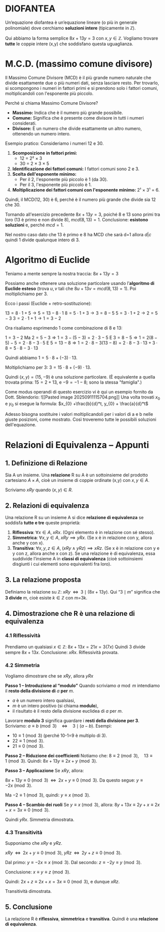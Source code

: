 
# DIOFANTEA

Un’equazione diofantea è un’equazione lineare (o più in generale polinomiale) dove cerchiamo **soluzioni intere** (tipicamente in $\mathbb Z$).

Qui abbiamo la forma semplice
			$8x + 13y = 3$
con $x,y\in\mathbb Z$. Vogliamo trovare **tutte** le coppie intere (x,y) che soddisfano questa uguaglianza.


# M.C.D. (massimo comune divisore)
Il Massimo Comune Divisore (MCD) è il più grande numero naturale che divide esattamente due o più numeri dati, senza lasciare resto.
Per trovarlo, si scompongono i numeri in fattori primi e si prendono solo i fattori comuni, moltiplicandoli con l'esponente più piccolo. 

Perché si chiama Massimo Comune Divisore?

- **Massimo:** Indica che è il numero più grande possibile. 
- **Comune:** Significa che è presente come divisore in tutti i numeri considerati. 
- **Divisore:** È un numero che divide esattamente un altro numero, ottenendo un numero intero. 

Esempio pratico:
Consideriamo i numeri 12 e 30. 
1. **Scomposizione in fattori primi:**
    - 12 = 2² × 3
    - 30 = 2 × 3 × 5
2. **Identificazione dei fattori comuni:** I fattori comuni sono 2 e 3.
3. **Scelta dell'esponente minimo:**
    - Per il 2, l'esponente più piccolo è 1 (da 30).
    - Per il 3, l'esponente più piccolo è 1.
4. **Moltiplicazione dei fattori comuni con l'esponente minimo:** 2¹ × 3¹ = 6.

Quindi, il MCD(12, 30) è 6, perché è il numero più grande che divide sia 12 che 30.

Tornando all'esercizio precedente $8x + 13y = 3$, poiché 8 e 13 sono primi tra loro (13 è primo e non divide 8), $mcd(8,13)=1$. 
Conclusione: **esistono soluzioni** e, perché $mcd=1$.

Nel nostro caso dato che 13 è primo e 8 ha MCD che sarà d=1 allora $d|c$ quindi 1 divide qualunque intero di 3.  
# Algoritmo di Euclide

Teniamo a mente sempre la nostra traccia: $8x + 13y = 3$

Possiamo anche ottenere una soluzione particolare usando l’**algoritmo di Euclide esteso** (trova $u,v$ tali che $8u+13v=mcd(8,13)=1)$. Poi moltiplichiamo per 3.

Ecco i passi (Euclide + retro-sostituzione):

$13 = 8\cdot1 + 5  → 5 = 13 - 8\cdot1$
$8 = 5\cdot1 + 3   → 3 = 8 - 5$
$5 = 3\cdot1 + 2   → 2 = 5 - 3$
$3 = 2\cdot1 + 1   → 1 = 3 - 2$

Ora risaliamo esprimendo 1 come combinazione di 8 e 13:

$1 = 3 - 2$
Ma $2 = 5 - 3 ⇒ 1 = 3 - (5 - 3) = 2\cdot 3 - 5$
E $3 = 8 - 5 ⇒ 1 = 2(8 - 5) - 5 = 2\cdot8 - 3\cdot5$
E $5 = 13 - 8 ⇒ 1 = 2\cdot8 - 3(13 - 8) = 2\cdot8 - 3\cdot13 + 3\cdot8 = 5\cdot8 - 3\cdot13$
    
Quindi abbiamo
$1 = 5\cdot 8 + (-3)\cdot 13.$

Moltiplichiamo per 3:
$3 = 15\cdot 8 + (-9)\cdot 13.$

Quindi $(x,y)=(15,-9)$ è una soluzione particolare. (È equivalente a quella trovata prima: 
$15 = 2 + 13$, e $-9 = -1 - 8$; sono la stessa "famiglia".)

Come modus operandi di questo esercizio vi è qui un esempio fornito da Dott. Sblendorio: 
![[Pasted image 20250911115704.png]]
Una volta trovati $x_{0}$ e $y_{0}$ si esegue la formula: 
			$x_{0} +\frac{b}{d}*t, y_{0} + \frac{a}{d}*t$ 

Adesso bisogna sostituire i valori moltiplicandoli per i valori di a e b nelle giuste posizioni, come mostrato. 
Così troveremo tutte le possibili soluzioni dell'equazione. 




# **Relazioni di Equivalenza – Appunti**

## **1. Definizione di Relazione**

Sia A un insieme. Una **relazione** R su A è un sottoinsieme del prodotto cartesiano $A\times A$, cioè un insieme di coppie ordinate (x,y) con $x,y\in A$.

Scriviamo $xRy$ quando $(x,y)\in R$.

## **2. Relazioni di equivalenza**

Una relazione R su un insieme A si dice **relazione di equivalenza** se soddisfa **tutte e tre** queste proprietà:
1. **Riflessiva**: $\forall x\in A,\; xRx$. (Ogni elemento è in relazione con sé stesso).
2. **Simmetrica**: $\forall x,y\in A,\; xRy \implies yRx$. (Se x è in relazione con y, allora anche y con x).
3. **Transitiva**: $\forall x,y,z\in A,\; (xRy \wedge yRz) \implies xRz$. (Se x è in relazione con y e y con z, allora anche x con z).
Se una relazione è di equivalenza, essa suddivide l’insieme A in **classi di equivalenza** (cioè sottoinsiemi disgiunti i cui elementi sono equivalenti fra loro).

## **3. La relazione proposta**

Definiamo la relazione su $\mathbb{Z}$:
$xRy \;\;\Longleftrightarrow\;\; 3 \mid (8x + 13y)$.
Qui “$3 \mid m$” significa che **3 divide** m, cioè esiste $k\in \mathbb{Z}$ con m=3k.

## **4. Dimostrazione che** R **è una relazione di equivalenza**
### **4.1 Riflessività**
Prendiamo un qualsiasi $x\in\mathbb{Z}$:
			$8x + 13x = 21x = 3(7x)$
Quindi 3 divide sempre $8x+13x$.
Conclusione: $xRx$. Riflessività provata.
### **4.2 Simmetria**
Vogliamo dimostrare che se $xRy$, allora $yRx$

**Passo 1 – Introduzione al “modulo”**
Quando scriviamo
				$a \bmod m$
intendiamo il **resto della divisione di** $a$ **per** $m$.
- $a$ è un numero intero qualsiasi,
- $m$ è un intero positivo (si chiama **modulo**),
- il risultato è il resto della divisione euclidea di $a$ per $m$.


Lavorare **modulo 3** significa guardare i **resti della divisione per 3**.
Scriviamo:
$a \equiv b \pmod{3} \quad \iff \quad 3 \mid (a-b)$.
Esempi:
- $10 \equiv 1 \pmod{3}$ (perché 10-1=9 è multiplo di 3).
- $22 \equiv 1 \pmod{3}$.
- $21 \equiv 0 \pmod{3}$.

**Passo 2 – Riduzione dei coefficienti**
Notiamo che:
$8 \equiv 2 \pmod{3}, \quad 13 \equiv 1 \pmod{3}$.
Quindi:
$8x + 13y \equiv 2x + y \pmod{3}$.

**Passo 3 – Applicazione**
Se $xRy$, allora:

$8x+13y \equiv 0 \pmod{3} \;\;\Longleftrightarrow\;\; 2x+y \equiv 0 \pmod{3}$.
Da questo segue:
$y \equiv -2x \pmod{3}$.

Ma $-2 \equiv 1 \pmod{3}$, quindi:
$y \equiv x \pmod{3}$.

**Passo 4 – Scambio dei ruoli**
Se $y \equiv x \pmod{3}$, allora:
$8y+13x \equiv 2y+x \equiv 2x+x = 3x \equiv 0 \pmod{3}$.

Quindi $yRx$.
Simmetria dimostrata.

### **4.3 Transitività**
Supponiamo che $xRy$ e $yRz$.

$xRy \;\;\Longleftrightarrow\;\; 2x+y \equiv 0 \pmod{3}$,
$yRz \;\;\Longleftrightarrow\;\; 2y+z \equiv 0 \pmod{3}$.

Dal primo: $y \equiv -2x \equiv x \pmod{3}$.
Dal secondo: $z \equiv -2y \equiv y \pmod{3}$.

Conclusione: $x \equiv y \equiv z \pmod{3}$.

Quindi:
$2x+z \equiv 2x+x = 3x \equiv 0 \pmod{3}$,
e dunque $xRz$.

Transitività dimostrata.

## **5. Conclusione**
La relazione R è **riflessiva**, **simmetrica** e **transitiva**.
Quindi è una **relazione di equivalenza**.

